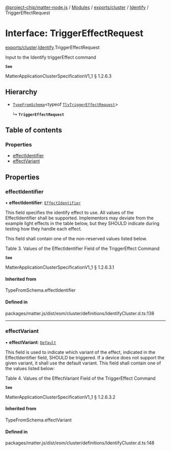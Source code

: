 [@project-chip/matter-node.js](../README.md) / [Modules](../modules.md) / [exports/cluster](../modules/exports_cluster.md) / [Identify](../modules/exports_cluster.Identify.md) / TriggerEffectRequest

# Interface: TriggerEffectRequest

[exports/cluster](../modules/exports_cluster.md).[Identify](../modules/exports_cluster.Identify.md).TriggerEffectRequest

Input to the Identify triggerEffect command

**`See`**

MatterApplicationClusterSpecificationV1_1 § 1.2.6.3

## Hierarchy

- [`TypeFromSchema`](../modules/exports_tlv.md#typefromschema)\<typeof [`TlvTriggerEffectRequest`](../modules/exports_cluster.Identify.md#tlvtriggereffectrequest)\>

  ↳ **`TriggerEffectRequest`**

## Table of contents

### Properties

- [effectIdentifier](exports_cluster.Identify.TriggerEffectRequest.md#effectidentifier)
- [effectVariant](exports_cluster.Identify.TriggerEffectRequest.md#effectvariant)

## Properties

### effectIdentifier

• **effectIdentifier**: [`EffectIdentifier`](../enums/exports_cluster.Identify.EffectIdentifier.md)

This field specifies the identify effect to use. All values of the EffectIdentifier shall be supported.
Implementors may deviate from the example light effects in the table below, but they SHOULD indicate during
testing how they handle each effect.

This field shall contain one of the non-reserved values listed below.

Table 3. Values of the EffectIdentifier Field of the TriggerEffect Command

**`See`**

MatterApplicationClusterSpecificationV1_1 § 1.2.6.3.1

#### Inherited from

TypeFromSchema.effectIdentifier

#### Defined in

packages/matter.js/dist/esm/cluster/definitions/IdentifyCluster.d.ts:138

___

### effectVariant

• **effectVariant**: [`Default`](../enums/exports_cluster.Identify.EffectVariant.md#default)

This field is used to indicate which variant of the effect, indicated in the EffectIdentifier field, SHOULD
be triggered. If a device does not support the given variant, it shall use the default variant. This field
shall contain one of the values listed below:

Table 4. Values of the EffectVariant Field of the TriggerEffect Command

**`See`**

MatterApplicationClusterSpecificationV1_1 § 1.2.6.3.2

#### Inherited from

TypeFromSchema.effectVariant

#### Defined in

packages/matter.js/dist/esm/cluster/definitions/IdentifyCluster.d.ts:148
